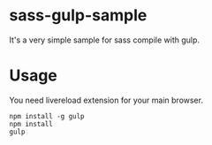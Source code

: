# sass-gulp-sample

It's a very simple sample for sass compile with gulp.

# Usage

You need livereload extension for your main browser.

```
npm install -g gulp
npm install
gulp
```